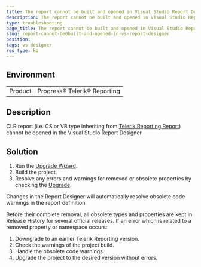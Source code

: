 ```yaml
---
title: The report cannot be built and opened in Visual Studio Report Designer
description: The report cannot be built and opened in Visual Studio Report Designer
type: troubleshooting
page_title: The report cannot be built and opened in Visual Studio Report Designer
slug: report-cannot-be0built-and-opened-in-vs-report-designer
position: 
tags: vs designer
res_type: kb
---
```


## Environment
<table>
	<tr>
		<td>Product</td>
		<td>Progress® Telerik® Reporting</td>
	</tr>
</table>


## Description
CLR report (i.e. CS or VB type inheriting from [Telerik.Reporting.Report](../t-telerik-reporting-report)) cannot be opened in the Visual Studio Report Designer.

## Solution
1. Run the [Upgrade Wizard](../ui-upgrade-wizard).
2. Build the project. 
3. Resolve any errors and warnings for removed or obsolete properties by checking the [Upgrade](../installation-upgrading-newer-version). 

Changes in the Report Designer will automatically resolve obsolete code warnings in the report definition. 

Before their complete removal, all obsolete types and properties are kept in Release History for several official releases. If an error which is related to a removed property or namespace occurs: 

1.  Downgrade to an earlier Telerik Reporting version. 
2.	Check the warnings of the project build. 
3.	Handle the obsolete code warnings. 
4.	Upgrade the project to the desired version without errors.
